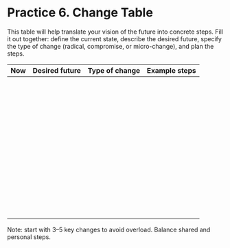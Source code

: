 # Practice 6. Change Table

This table will help translate your vision of the future into concrete steps. Fill it out together: define the current state, describe the desired future, specify the type of change (radical, compromise, or micro-change), and plan the steps.

<style>
    table {
        width: 100%;
    }
</style>
| Now | Desired future | Type of change | Example steps |
|:--:|:--:|:--:|:--:|
|<br/><br/><br/>|||
|<br/><br/><br/>|||
|<br/><br/><br/>|||
|<br/><br/><br/>|||
|<br/><br/><br/>|||

Note: start with 3–5 key changes to avoid overload. Balance shared and personal steps.

<div style="page-break-after: always;"></div>